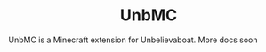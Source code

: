 <h1 align="center">UnbMC</h1>

<!-- <p align="center">

![Spigot Downloads](https://img.shields.io/spiget/downloads/101202)
![Spigot tested server versions](https://img.shields.io/spiget/tested-versions/101202)
![GitHub release (latest SemVer)](https://img.shields.io/github/v/release/thewilloftheshadow/UnbMC?sort=semver)

</p> -->

UnbMC is a Minecraft extension for Unbelievaboat. More docs soon
